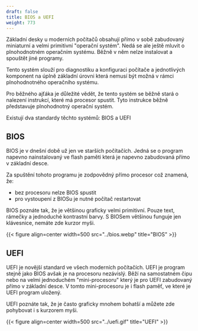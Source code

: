 ```yaml
---
draft: false
title: BIOS a UEFI
weight: 773
---
```


Základní desky u moderních počítačů obsahují přímo v sobě zabudovaný miniaturní a velmi primitivní "operační systém". Nedá se ale ještě mluvit o plnohodnotném operačním systému. Běžně v něm nelze instalovat a spouštět jiné programy.

Tento systém slouží pro diagnostiku a konfiguraci počítače a jednotlivých komponent na úplně základní úrovni která nemusí být možná v rámci plnohodnotného operačního systému.

Pro běžného ajťáka je důležité vědět, že tento systém se běžně stará o nalezení instrukcí, které má procesor spustit. Tyto instrukce běžně představuje plnohodnotný operační systém.

Existují dva standardy těchto systémů: BIOS a UEFI

## BIOS

BIOS je v dnešní době už jen ve starších počítačích. Jedná se o program napevno nainstalovaný ve flash paměti která je napevno zabudovaná přímo v základní desce.

Za spuštění tohoto programu je zodpovědný přímo procesor což znamená, že:

- bez procesoru nelze BIOS spustit
- pro vystoupení z BIOSu je nutné počítač restartovat

BIOS poznáte tak, že je většinou graficky velmi primitivní. Pouze text, rámečky a jednoduché kontrastní barvy. S BIOSem většinou funguje jen klávesnice, nemáte zde kurzor myši.

{{< figure align=center width=500 src="../bios.webp" title="BIOS" >}}

## UEFI

UEFI je novější standard ve všech moderních počítačích. UEFI je program stejně jako BIOS avšak je na procesoru nezávislý. Běží na samostatném čipu nebo na velmi jednoduchém "mini-procesoru" který je pro UEFI zabudovaný přímo v základní desce. V tomto mini-procesoru je i flash paměť, ve které je UEFI program uložený.

UEFI poznáte tak, že je často graficky mnohem bohatší a můžete zde pohybovat i s kurzorem myši.

{{< figure align=center width=500 src="../uefi.gif" title="UEFI" >}}
